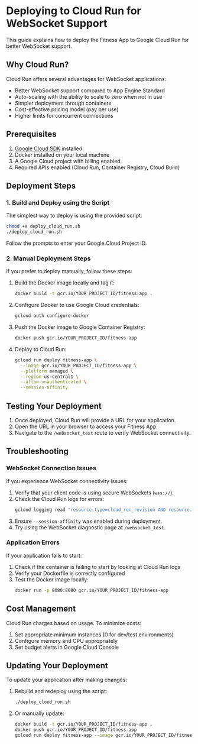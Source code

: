 # Deploying to Cloud Run for WebSocket Support

This guide explains how to deploy the Fitness App to Google Cloud Run for better WebSocket support.

## Why Cloud Run?

Cloud Run offers several advantages for WebSocket applications:

- Better WebSocket support compared to App Engine Standard
- Auto-scaling with the ability to scale to zero when not in use
- Simpler deployment through containers
- Cost-effective pricing model (pay per use)
- Higher limits for concurrent connections

## Prerequisites

1. [Google Cloud SDK](https://cloud.google.com/sdk/docs/install) installed
2. Docker installed on your local machine
3. A Google Cloud project with billing enabled
4. Required APIs enabled (Cloud Run, Container Registry, Cloud Build)

## Deployment Steps

### 1. Build and Deploy using the Script

The simplest way to deploy is using the provided script:

```bash
chmod +x deploy_cloud_run.sh
./deploy_cloud_run.sh
```

Follow the prompts to enter your Google Cloud Project ID.

### 2. Manual Deployment Steps

If you prefer to deploy manually, follow these steps:

1. Build the Docker image locally and tag it:
   ```bash
   docker build -t gcr.io/YOUR_PROJECT_ID/fitness-app .
   ```

2. Configure Docker to use Google Cloud credentials:
   ```bash
   gcloud auth configure-docker
   ```

3. Push the Docker image to Google Container Registry:
   ```bash
   docker push gcr.io/YOUR_PROJECT_ID/fitness-app
   ```

4. Deploy to Cloud Run:
   ```bash
   gcloud run deploy fitness-app \
     --image gcr.io/YOUR_PROJECT_ID/fitness-app \
     --platform managed \
     --region us-central1 \
     --allow-unauthenticated \
     --session-affinity
   ```

## Testing Your Deployment

1. Once deployed, Cloud Run will provide a URL for your application.
2. Open the URL in your browser to access your Fitness App.
3. Navigate to the `/websocket_test` route to verify WebSocket connectivity.

## Troubleshooting

### WebSocket Connection Issues

If you experience WebSocket connectivity issues:

1. Verify that your client code is using secure WebSockets (`wss://`).
2. Check the Cloud Run logs for errors:
   ```bash
   gcloud logging read "resource.type=cloud_run_revision AND resource.labels.service_name=fitness-app" --limit=20
   ```
3. Ensure `--session-affinity` was enabled during deployment.
4. Try using the WebSocket diagnostic page at `/websocket_test`.

### Application Errors

If your application fails to start:

1. Check if the container is failing to start by looking at Cloud Run logs
2. Verify your Dockerfile is correctly configured
3. Test the Docker image locally:
   ```bash
   docker run -p 8080:8080 gcr.io/YOUR_PROJECT_ID/fitness-app
   ```

## Cost Management

Cloud Run charges based on usage. To minimize costs:

1. Set appropriate minimum instances (0 for dev/test environments)
2. Configure memory and CPU appropriately
3. Set budget alerts in Google Cloud Console

## Updating Your Deployment

To update your application after making changes:

1. Rebuild and redeploy using the script:
   ```bash
   ./deploy_cloud_run.sh
   ```

2. Or manually update:
   ```bash
   docker build -t gcr.io/YOUR_PROJECT_ID/fitness-app .
   docker push gcr.io/YOUR_PROJECT_ID/fitness-app
   gcloud run deploy fitness-app --image gcr.io/YOUR_PROJECT_ID/fitness-app
   ```
